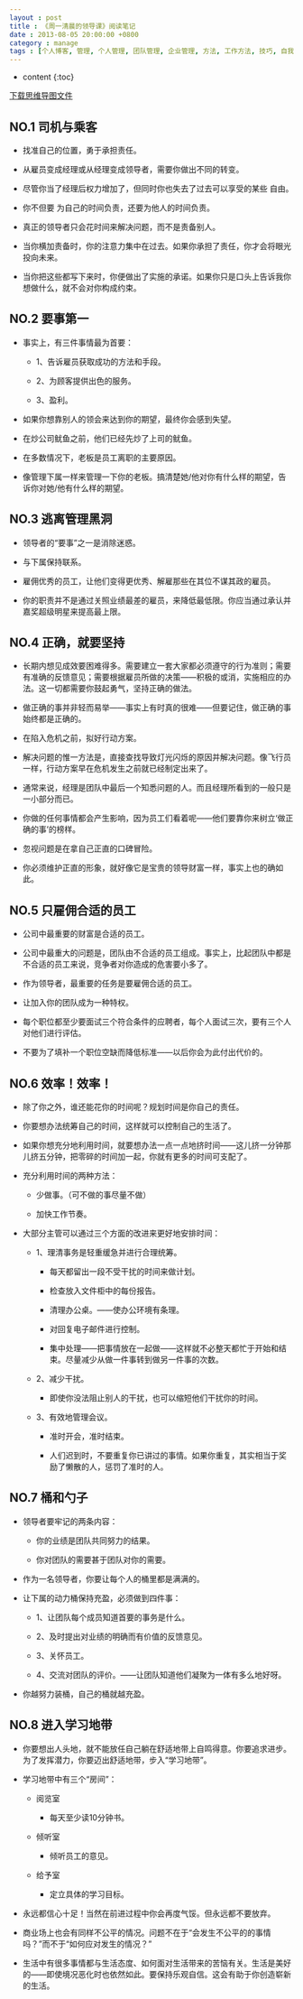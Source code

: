 ```yaml
---
layout : post
title : 《周一清晨的领导课》阅读笔记
date : 2013-08-05 20:00:00 +0800
category : manage
tags : [个人博客, 管理, 个人管理, 团队管理, 企业管理, 方法, 工作方法, 技巧, 自我提升]
---
```


* content
{:toc}


[下载思维导图文件](https://docs.google.com/file/d/0B7UFT4BR96esWVI0Ym9uT2RFZ1k/edit?usp=sharing)


## NO.1 司机与乘客

- 找准自己的位置，勇于承担责任。

- 从雇员变成经理或从经理变成领导者，需要你做出不同的转变。

- 尽管你当了经理后权力增加了，但同时你也失去了过去可以享受的某些 自由。

- 你不但要 为自己的时间负责，还要为他人的时间负责。

- 真正的领导者只会花时间来解决问题，而不是责备别人。

- 当你横加责备时，你的注意力集中在过去。如果你承担了责任，你才会将眼光投向未来。

- 当你把这些都写下来时，你便做出了实施的承诺。如果你只是口头上告诉我你想做什么，就不会对你构成约束。


## NO.2 要事第一

- 事实上，有三件事情最为首要：

    - 1、告诉雇员获取成功的方法和手段。
    
    - 2、为顾客提供出色的服务。
    
    - 3、盈利。

- 如果你想靠别人的领会来达到你的期望，最终你会感到失望。

- 在炒公司鱿鱼之前，他们已经先炒了上司的鱿鱼。

- 在多数情况下，老板是员工离职的主要原因。

- 像管理下属一样来管理一下你的老板。搞清楚她/他对你有什么样的期望，告诉你对她/他有什么样的期望。


## NO.3 逃离管理黑洞

- 领导者的“要事”之一是消除迷惑。

- 与下属保持联系。

- 雇佣优秀的员工，让他们变得更优秀、解雇那些在其位不谋其政的雇员。

- 你的职责并不是通过关照业绩最差的雇员，来降低最低限。你应当通过承认并嘉奖超级明星来提高最上限。


## NO.4 正确，就要坚持

- 长期内想见成效要困难得多。需要建立一套大家都必须遵守的行为准则；需要有准确的反馈意见；需要根据雇员所做的决策——积极的或消，实施相应的办法。这一切都需要你鼓起勇气，坚持正确的做法。

- 做正确的事并非轻而易举——事实上有时真的很难——但要记住，做正确的事始终都是正确的。

- 在陷入危机之前，拟好行动方案。

- 解决问题的惟一方法是，直接查找导致灯光闪烁的原因并解决问题。像飞行员一样，行动方案早在危机发生之前就已经制定出来了。

- 通常来说，经理是团队中最后一个知悉问题的人。而且经理所看到的一般只是一小部分而已。

- 你做的任何事情都会产生影响，因为员工们看着呢——他们要靠你来树立‘做正确的事’的榜样。

- 忽视问题是在拿自己正直的口碑冒险。

- 你必须维护正直的形象，就好像它是宝贵的领导财富一样，事实上也的确如此。


## NO.5 只雇佣合适的员工

- 公司中最重要的财富是合适的员工。

- 公司中最重大的问题是，团队由不合适的员工组成。事实上，比起团队中都是不合适的员工来说，竞争者对你造成的危害要小多了。

- 作为领导者，最重要的任务是要雇佣合适的员工。

- 让加入你的团队成为一种特权。

- 每个职位都至少要面试三个符合条件的应聘者，每个人面试三次，要有三个人对他们进行评估。

- 不要为了填补一个职位空缺而降低标准——以后你会为此付出代价的。


## NO.6 效率！效率！

- 除了你之外，谁还能花你的时间呢？规划时间是你自己的责任。

- 你要想办法统筹自己的时间，这样就可以控制自己的生活了。

- 如果你想充分地利用时间，就要想办法一点一点地挤时间——这儿挤一分钟那儿挤五分钟，把零碎的时间加一起，你就有更多的时间可支配了。

- 充分利用时间的两种方法：

    - 少做事。（可不做的事尽量不做）
    
    - 加快工作节奏。

- 大部分主管可以通过三个方面的改进来更好地安排时间：

    - 1、理清事务是轻重缓急并进行合理统筹。

        - 每天都留出一段不受干扰的时间来做计划。
        
        - 检查放入文件柜中的每份报告。
        
        - 清理办公桌。——使办公环境有条理。
        
        - 对回复电子邮件进行控制。
        
        - 集中处理——把事情放在一起做——这样就不必整天都忙于开始和结束。尽量减少从做一件事转到做另一件事的次数。

    - 2、减少干扰。

        - 即使你没法阻止别人的干扰，也可以缩短他们干扰你的时间。

    - 3、有效地管理会议。

        - 准时开会，准时结束。
        
        - 人们迟到时，不要重复你已讲过的事情。如果你重复，其实相当于奖励了懒散的人，惩罚了准时的人。
        

## NO.7 桶和勺子

- 领导者要牢记的两条内容：

    - 你的业绩是团队共同努力的结果。
    
    - 你对团队的需要甚于团队对你的需要。

- 作为一名领导者，你要让每个人的桶里都是满满的。

- 让下属的动力桶保持充盈，必须做到四件事：

    - 1、让团队每个成员知道首要的事务是什么。
    
    - 2、及时提出对业绩的明确而有价值的反馈意见。
    
    - 3、关怀员工。
    
    - 4、交流对团队的评价。——让团队知道他们凝聚为一体有多么地好呀。

- 你越努力装桶，自己的桶就越充盈。


## NO.8 进入学习地带

- 你要想出人头地，就不能放任自己躺在舒适地带上自鸣得意。你要追求进步。为了发挥潜力，你要迈出舒适地带，步入“学习地带”。

- 学习地带中有三个“房间”：

    - 阅览室
    
        - 每天至少读10分钟书。
    
    - 倾听室
    
        - 倾听员工的意见。
    
    - 给予室
    
        - 定立具体的学习目标。

- 永远都信心十足！当然在前进过程中你会再度气馁。但永远都不要放弃。

- 商业场上也会有同样不公平的情况。问题不在于“会发生不公平的的事情吗？”而不于“如何应对发生的情况？”

- 生活中有很多事情都与生活态度、如何面对生活带来的苦恼有关。生活是美好的——即使境况恶化时也依然如此。要保持乐观自信。这会有助于你创造崭新的生活。